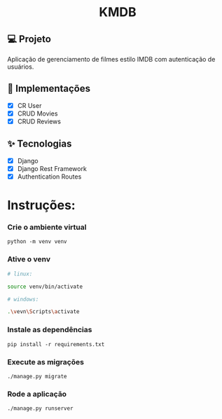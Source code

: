 <h1 align="center">
KMDB
</h1>

## 💻 Projeto

Aplicação de gerenciamento de filmes estilo IMDB com autenticação de usuários.

## 🔨 Implementações

- [x] CR User
- [x] CRUD Movies
- [x] CRUD Reviews

## ✨ Tecnologias

- [x] Django
- [x] Django Rest Framework
- [x] Authentication Routes

# Instruções:
 
### Crie o ambiente virtual
```
python -m venv venv
```
### Ative o venv
```bash
# linux: 

source venv/bin/activate

```

```bash
# windows: 

.\vevn\Scripts\activate

```

### Instale as dependências 
```
pip install -r requirements.txt
```
### Execute as migrações
```
./manage.py migrate
```
### Rode a aplicação
```
./manage.py runserver
```
